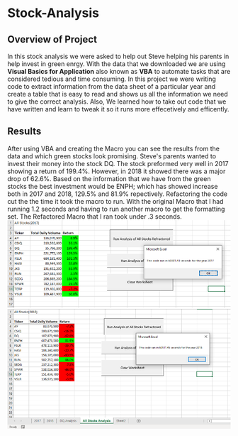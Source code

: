 # Stock-Analysis

## **Overview of Project**
In this stock analysis we were asked to help out Steve helping his parents in help invest in green enrgy. With the data that we downloaded we are using **Visual Basics for Application** also known as **VBA** to automate tasks that are considered tedious and time consuming. In this project we were writing code to extract information from the data sheet of a particular year and create a table that is easy to read and shows us all the information we need to give the correct analysis. Also, We learned how to take out code that we have written and learn to tweak it so it runs more effecetively and efficently.

## **Results**
After using VBA and creating the Macro you can see the results from the data and which green stocks look promising. Steve's parents wanted to invest their money into the stock DQ. The stock preformed very well in 2017 showing a return of 199.4%. However, in 2018 it showed there was a major drop of 62.6%. Based on the information that we have from the green stocks the best investment would be ENPH; which has showed increase both in 2017 and 2018, 129.5% and 81.9% repectively.
Refactoring the code cut the the time it took the macro to run. With the original Macro that I had running 1.2 seconds and having to run another macro to get the formatting set. The Refactored Macro that I ran took under .3 seconds. 
![2017 Stock returns](Resources/VBA_Challenge_2017.png)
![2018 Stock returns](Resources/VBA_Challenge_2018.png)
